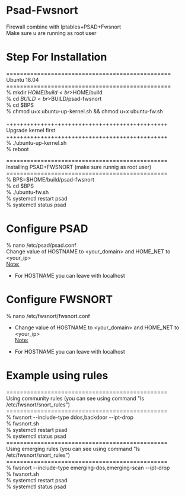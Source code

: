 # Psad-Fwsnort
Firewall combine with Iptables+PSAD+Fwsnort <br>
Make sure u are running as root user <br>
# Step For Installation <br>
================================================<br>
Ubuntu 18.04<br>
================================================<br>
% mkdir $HOME/build<br>
% BUILD=$HOME/build<br>
% cd $BUILD<br>
% git clone https://github.com/AndyCungkrinx/psad-fwsnort.git<br>
% BPS=$BUILD/psad-fwsnort<br>
% cd $BPS<br>
% chmod u+x ubuntu-up-kernel.sh && chmod u+x ubuntu-fw.sh<br>
<br>
+++++++++++++++++++++++++++++++++++++++++++++++<br>
Upgrade kernel first<br>
+++++++++++++++++++++++++++++++++++++++++++++++<br>
% ./ubuntu-up-kernel.sh<br>
% reboot<br>

===============================================<br>
Installing PSAD+FWSNORT (make sure runnig as root user)<br>
===============================================<br>
% BPS=$HOME/build/psad-fwsnort<br>
% cd $BPS<br>
% ./ubuntu-fw.sh<br>
% systemctl restart psad<br>
% systemctl status psad<br>


# Configure PSAD
% nano /etc/psad/psad.conf<br>
Change value of HOSTNAME to <your_domain> and HOME_NET to <your_ip><br>
<u>Note:</u> <br>
* For HOSTNAME you can leave with localhost<br>

# Configure FWSNORT
% nano /etc/fwsnort/fwsnort.conf<br>
- Change value of HOSTNAME to <your_domain> and HOME_NET to <your_ip><br>
<u>Note:</u> <br>
* For HOSTNAME you can leave with localhost<br>

# Example using rules
===============================================<br>
Using community rules (you can see using command "ls /etc/fwsnort/snort_rules")<br>
===============================================<br>
% fwsnort --include-type ddos,backdoor --ipt-drop<br>
% fwsnort.sh<br>
% systemctl restart psad<br>
% systemctl status psad<br>
===============================================<br>
Using emerging rules (you can see using command "ls /etc/fwsnort/snort_rules")<br>
===============================================<br>
% fwsnort --include-type emerging-dos,emerging-scan --ipt-drop<br>
% fwsnort.sh<br>
% systemctl restart psad<br>
% systemctl status psad<br>
